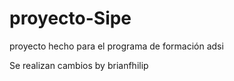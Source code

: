 # proyecto-Sipe
proyecto hecho para el programa de formación adsi 

Se realizan cambios by brianfhilip
